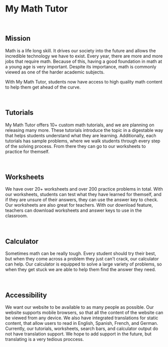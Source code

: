 # My Math Tutor

<br/>

## Mission

Math is a life long skill. It drives our society into the future and allows the incredible technology we have to exist. Every year, there are more and more jobs that require math. Because of this, having a good foundation in math at a young age is very important. Despite its importance, math is commonly viewed as one of the harder academic subjects.  

With My Math Tutor, students now have access to high quality math content to help them get ahead of the curve.

<br/>

## Tutorials

My Math Tutor offers 10+ custom math tutorials, and we are planning on releasing many more. These tutorials introduce the topic in a digestable way that helps students understand what they are learning. Additionally, each tutorials has sample problems, where we walk students through every step of the solving process. From there they can go to our worksheets to practice for themself.

<br/>

## Worksheets

We have over 20+ worksheets and over 200 practice problems in total. With our worksheets, students can test what they have learned for themself, and if they are unsure of their answers, they can use the answer key to check. Our worksheets are also great for teachers. With our download feature, teachers can download worksheets and answer keys to use in the classroom.

<br/>

## Calculator

Sometimes math can be really tough. Every student should try their best, but when they come across a problem they just can't crack, our calculator can help. Our calculator is equipped to solve a large variety of problems, so when they get stuck we are able to help them find the answer they need.

<br/>

## Accessibility

We want our website to be available to as many people as possible. Our website supports mobile browsers, so that all the content of the website can be viewed from any device. We also have integrated translations for static content, that allow users to read in English, Spanish, French, and German. Currently, our tutorials, worksheets, search bars, and calculator output do not have translation support. We hope to add support in the future, but translating is a very tedious proccess.